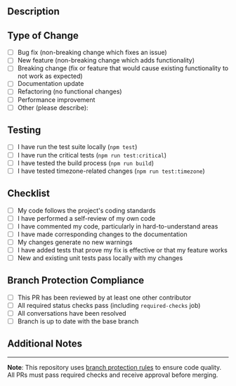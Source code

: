 ## Description
<!-- Describe your changes in detail -->

## Type of Change
<!-- Put an `x` in all the boxes that apply -->
- [ ] Bug fix (non-breaking change which fixes an issue)
- [ ] New feature (non-breaking change which adds functionality)
- [ ] Breaking change (fix or feature that would cause existing functionality to not work as expected)
- [ ] Documentation update
- [ ] Refactoring (no functional changes)
- [ ] Performance improvement
- [ ] Other (please describe): 

## Testing
<!-- Describe the tests that you ran to verify your changes -->
- [ ] I have run the test suite locally (`npm test`)
- [ ] I have run the critical tests (`npm run test:critical`)
- [ ] I have tested the build process (`npm run build`)
- [ ] I have tested timezone-related changes (`npm run test:timezone`)

## Checklist
<!-- Put an `x` in all the boxes that apply -->
- [ ] My code follows the project's coding standards
- [ ] I have performed a self-review of my own code
- [ ] I have commented my code, particularly in hard-to-understand areas
- [ ] I have made corresponding changes to the documentation
- [ ] My changes generate no new warnings
- [ ] I have added tests that prove my fix is effective or that my feature works
- [ ] New and existing unit tests pass locally with my changes

## Branch Protection Compliance
<!-- This section is automatically enforced by GitHub branch protection rules -->
- [ ] This PR has been reviewed by at least one other contributor
- [ ] All required status checks pass (including `required-checks` job)
- [ ] All conversations have been resolved
- [ ] Branch is up to date with the base branch

## Additional Notes
<!-- Add any other context about the pull request here -->

---
**Note**: This repository uses [branch protection rules](./BRANCH_PROTECTION.md) to ensure code quality. All PRs must pass required checks and receive approval before merging.